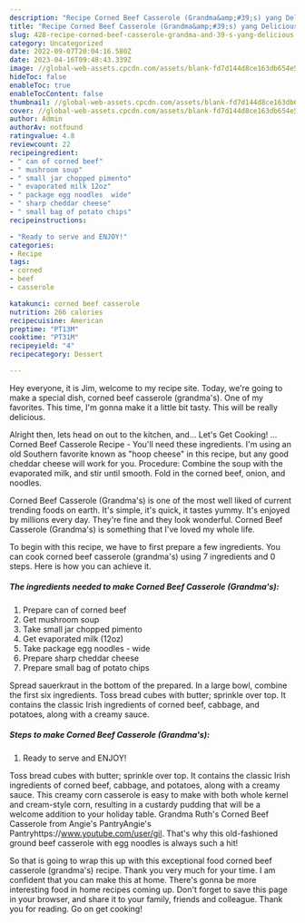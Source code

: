 ```yaml
---
description: "Recipe Corned Beef Casserole (Grandma&amp;#39;s) yang Delicious"
title: "Recipe Corned Beef Casserole (Grandma&amp;#39;s) yang Delicious"
slug: 428-recipe-corned-beef-casserole-grandma-and-39-s-yang-delicious
category: Uncategorized
date: 2022-09-07T20:04:16.580Z
date: 2023-04-16T09:48:43.339Z
image: //global-web-assets.cpcdn.com/assets/blank-fd7d144d8ce163db654e5a02c40b08a2775adb7897d16e4062681dc7e1b2800f.png
hideToc: false
enableToc: true
enableTocContent: false
thumbnail: //global-web-assets.cpcdn.com/assets/blank-fd7d144d8ce163db654e5a02c40b08a2775adb7897d16e4062681dc7e1b2800f.png
cover: //global-web-assets.cpcdn.com/assets/blank-fd7d144d8ce163db654e5a02c40b08a2775adb7897d16e4062681dc7e1b2800f.png
author: Admin
authorAv: notfound
ratingvalue: 4.8
reviewcount: 22
recipeingredient:
- " can of corned beef"
- " mushroom soup"
- " small jar chopped pimento"
- " evaporated milk 12oz"
- " package egg noodles  wide"
- " sharp cheddar cheese"
- " small bag of potato chips"
recipeinstructions:

- "Ready to serve and ENJOY!"
categories:
- Recipe
tags:
- corned
- beef
- casserole

katakunci: corned beef casserole 
nutrition: 266 calories
recipecuisine: American
preptime: "PT13M"
cooktime: "PT31M"
recipeyield: "4"
recipecategory: Dessert

---
```



Hey everyone, it is Jim, welcome to my recipe site. Today, we're going to make a special dish, corned beef casserole (grandma&#39;s). One of my favorites. This time, I'm gonna make it a little bit tasty. This will be really delicious.

Alright then, lets head on out to the kitchen, and… Let&#39;s Get Cooking! … Corned Beef Casserole Recipe - You&#39;ll need these ingredients. I&#39;m using an old Southern favorite known as &#34;hoop cheese&#34; in this recipe, but any good cheddar cheese will work for you. Procedure: Combine the soup with the evaporated milk, and stir until smooth. Fold in the corned beef, onion, and noodles.

Corned Beef Casserole (Grandma&#39;s) is one of the most well liked of current trending foods on earth. It's simple, it's quick, it tastes yummy. It's enjoyed by millions every day. They're fine and they look wonderful. Corned Beef Casserole (Grandma&#39;s) is something that I've loved my whole life.


To begin with this recipe, we have to first prepare a few ingredients. You can cook corned beef casserole (grandma&#39;s) using 7 ingredients and 0 steps. Here is how you can achieve it.

<!--inarticleads1-->

##### The ingredients needed to make Corned Beef Casserole (Grandma&#39;s):

1. Prepare  can of corned beef
1. Get  mushroom soup
1. Take  small jar chopped pimento
1. Get  evaporated milk (12oz)
1. Take  package egg noodles - wide
1. Prepare  sharp cheddar cheese
1. Prepare  small bag of potato chips


Spread sauerkraut in the bottom of the prepared. In a large bowl, combine the first six ingredients. Toss bread cubes with butter; sprinkle over top. It contains the classic Irish ingredients of corned beef, cabbage, and potatoes, along with a creamy sauce. 

<!--inarticleads2-->

##### Steps to make Corned Beef Casserole (Grandma&#39;s):


1. Ready to serve and ENJOY!

Toss bread cubes with butter; sprinkle over top. It contains the classic Irish ingredients of corned beef, cabbage, and potatoes, along with a creamy sauce. This creamy corn casserole is easy to make with both whole kernel and cream-style corn, resulting in a custardy pudding that will be a welcome addition to your holiday table. Grandma Ruth&#39;s Corned Beef Casserole from Angie&#39;s PantryAngie&#39;s Pantryhttps://www.youtube.com/user/gil. That&#39;s why this old-fashioned ground beef casserole with egg noodles is always such a hit! 

So that is going to wrap this up with this exceptional food corned beef casserole (grandma&#39;s) recipe. Thank you very much for your time. I am confident that you can make this at home. There's gonna be more interesting food in home recipes coming up. Don't forget to save this page in your browser, and share it to your family, friends and colleague. Thank you for reading. Go on get cooking!
